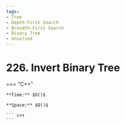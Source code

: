 ```yaml
---
tags:
- Tree
- Depth-First Search
- Breadth-First Search
- Binary Tree
- Unsolved
---
```



# 226. Invert Binary Tree

=== "C++"

    **Time:** $O()$

    **Space:** $O()$

    ``` c++
    ```